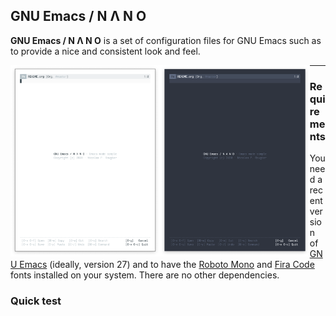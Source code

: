 


## GNU Emacs / N Λ N O 

**GNU Emacs / N Λ N O** is a set of configuration files for GNU Emacs
such as to provide a nice and consistent look and feel.

<img align="left" src="./images/nano-emacs-light.png" width=47.5%>
<img align="left" src="./images/nano-emacs-dark.png"  width=47.5%>

---

### Requirements

You need a recent version of [GNU Emacs](https://www.gnu.org/software/emacs/) (ideally, version 27) and to have the [Roboto Mono](https://fonts.google.com/specimen/Roboto+Mono) and [Fira Code](https://fonts.google.com/specimen/Fira+Code) fonts installed on your system. There are no other dependencies.

### Quick test













